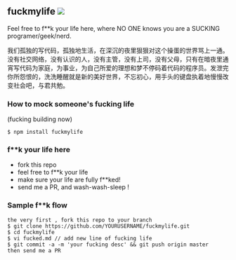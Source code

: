 fuckmylife ![](https://badge.fury.io/js/fuckmylife.png)
---

Feel free to f**k your life here, where NO ONE knows you are a SUCKING programer‎/geek/nerd.

我们孤独的写代码，孤独地生活，在深沉的夜里狠狠对这个操蛋的世界骂上一通。没有社交网络，没有认识的人，没有主管，没有上司，没有父母，只有在暗夜里通宵写代码为家庭，为事业，为自己所爱的理想和梦不停码着代码的程序员。发泄完你所怨恨的，洗洗睡醒就是新的美好世界，不忘初心，用手头的键盘执着地慢慢改变社会吧，与君共勉。

### How to mock someone's fucking life

(fucking building now)

````
$ npm install fuckmylife
````

### f**k your life here

- fork this repo
- feel free to f**k your life 
- make sure your life are fully f**ked!
- send me a PR, and wash-wash-sleep !

### Sample f**k flow

````
the very first , fork this repo to your branch
$ git clone https://github.com/YOURUSERNAME/fuckmylife.git
$ cd fuckmylife
$ vi fucked.md // add new line of fucking life
$ git commit -a -m 'your fucking desc' && git push origin master
then send me a PR
````